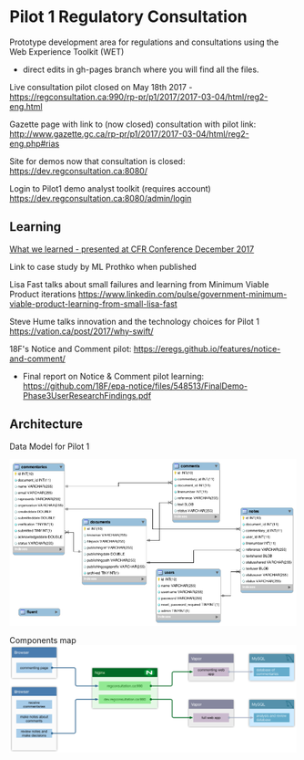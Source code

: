 # Pilot 1  Regulatory Consultation 

Prototype development area for regulations and consultations using the Web Experience Toolkit (WET)
 - direct edits in gh-pages branch where you will find all the files.

Live consultation pilot closed on May 18th 2017 - 
https://regconsultation.ca:990/rp-pr/p1/2017/2017-03-04/html/reg2-eng.html

Gazette page with link to (now closed) consultation with pilot link: http://www.gazette.gc.ca/rp-pr/p1/2017/2017-03-04/html/reg2-eng.php#rias

Site for demos now that consultation is closed: https://dev.regconsultation.ca:8080/

Login to Pilot1 demo analyst toolkit (requires account) https://dev.regconsultation.ca:8080/admin/login

## Learning

[What we learned - presented at CFR Conference December 2017](Open_Workshop_CFR_12Dec2017.pdf)

Link to case study by ML Prothko when published

Lisa Fast talks about small failures and learning from Minimum Viable Product iterations https://www.linkedin.com/pulse/government-minimum-viable-product-learning-from-small-lisa-fast

Steve Hume talks innovation and the technology choices for Pilot 1 https://vation.ca/post/2017/why-swift/

18F's Notice and Comment pilot: https://eregs.github.io/features/notice-and-comment/

* Final report on Notice & Comment pilot learning: https://github.com/18F/epa-notice/files/548513/FinalDemo-Phase3UserResearchFindings.pdf


## Architecture

Data Model for Pilot 1

![Data model diagram with commentaries, documents, comments, notes, users](./img/DataModel-Pilot1.png "Data Model for pilot online consultation")

Components map 
![Components map shows browser - Nginx - Vapor - MySQL](./img/componentsmap-pilot1.png "Component map of 1st pilot online consultation")
